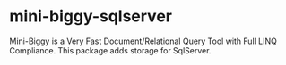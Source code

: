 # mini-biggy-sqlserver
Mini-Biggy is a Very Fast Document/Relational Query Tool with Full LINQ Compliance. This package adds storage for SqlServer.
